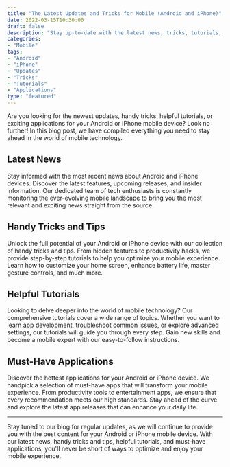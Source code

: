 ```yaml
---
title: "The Latest Updates and Tricks for Mobile (Android and iPhone)"
date: 2022-03-15T10:30:00
draft: false
description: "Stay up-to-date with the latest news, tricks, tutorials, and applications for Android and iPhone devices."
categories:
- "Mobile"
tags:
- "Android"
- "iPhone"
- "Updates"
- "Tricks"
- "Tutorials"
- "Applications"
type: "featured"
---
```


Are you looking for the newest updates, handy tricks, helpful tutorials, or exciting applications for your Android or iPhone mobile device? Look no further! In this blog post, we have compiled everything you need to stay ahead in the world of mobile technology.

## Latest News

Stay informed with the most recent news about Android and iPhone devices. Discover the latest features, upcoming releases, and insider information. Our dedicated team of tech enthusiasts is constantly monitoring the ever-evolving mobile landscape to bring you the most relevant and exciting news straight from the source.

## Handy Tricks and Tips

Unlock the full potential of your Android or iPhone device with our collection of handy tricks and tips. From hidden features to productivity hacks, we provide step-by-step tutorials to help you optimize your mobile experience. Learn how to customize your home screen, enhance battery life, master gesture controls, and much more.

## Helpful Tutorials

Looking to delve deeper into the world of mobile technology? Our comprehensive tutorials cover a wide range of topics. Whether you want to learn app development, troubleshoot common issues, or explore advanced settings, our tutorials will guide you through every step. Gain new skills and become a mobile expert with our easy-to-follow instructions.

## Must-Have Applications

Discover the hottest applications for your Android or iPhone device. We handpick a selection of must-have apps that will transform your mobile experience. From productivity tools to entertainment apps, we ensure that every recommendation meets our high standards. Stay ahead of the curve and explore the latest app releases that can enhance your daily life.

---

Stay tuned to our blog for regular updates, as we will continue to provide you with the best content for your Android or iPhone mobile device. With our latest news, handy tricks and tips, helpful tutorials, and must-have applications, you'll never be short of ways to optimize and enjoy your mobile experience.
